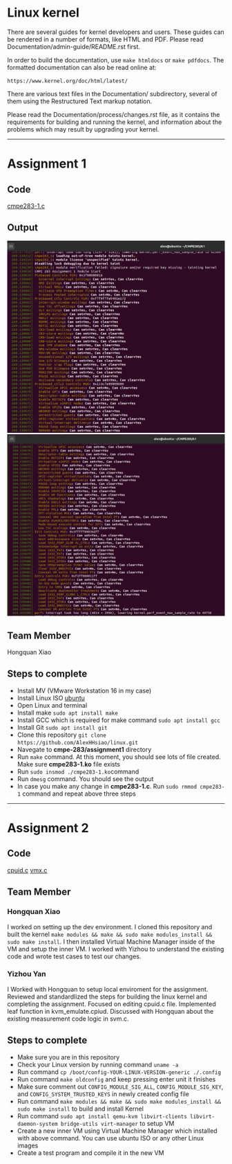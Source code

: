 Linux kernel
============

There are several guides for kernel developers and users. These guides can
be rendered in a number of formats, like HTML and PDF. Please read
Documentation/admin-guide/README.rst first.

In order to build the documentation, use ``make htmldocs`` or
``make pdfdocs``.  The formatted documentation can also be read online at:

    https://www.kernel.org/doc/html/latest/

There are various text files in the Documentation/ subdirectory,
several of them using the Restructured Text markup notation.

Please read the Documentation/process/changes.rst file, as it contains the
requirements for building and running the kernel, and information about
the problems which may result by upgrading your kernel.

---

# Assignment 1

## Code
[cmpe283-1.c](/cmpe-283/assignment1/cmpe283-1.c)

## Output
![output1](/cmpe-283/assignment1/1.png)
![output2](/cmpe-283/assignment1/2.png)

## Team Member
Hongquan Xiao

## Steps to complete
* Install MV (VMware Workstation 16 in my case)
* Install Linux ISO [ubuntu](https://ubuntu.com/download/desktop)
* Open Linux and terminal
* Install make `sudo apt install make`
* Install GCC which is required for make command `sudo apt install gcc`
* Install Git `sudo apt install git`
* Clone this repository `git clone https://github.com/AlexHHsiao/linux.git`
* Navegate to **cmpe-283/assignment1** directory
* Run `make` command. At this moment, you should see lots of file created. Make sure **cmpe283-1.ko** file exists
* Run `sudo insmod ./cmpe283-1.ko`command
* Run `dmesg` command. You should see the output
* In case you make any change in **cmpe283-1.c**. Run `sudo rmmod cmpe283-1` command and repeat above three steps

---
# Assignment 2

## Code
[cpuid.c](/arch/x86/kvm/cpuid.c)
[vmx.c](/arch/x86/kvm/vmx/vmx.c)

## Team Member
### Hongquan Xiao
I worked on setting up the dev environment. I cloned this repository and built the kernel `make modules && make && sudo make modules_install && sudo make install`. 
I then installed Virtual Machine Manager inside of the VM and setup the inner VM.
I worked with Yizhou to understand the existing code and wrote test cases to test our changes.

### Yizhou Yan
I Worked with Hongquan to setup local enviroment for the assignment. Reviewed and standardlized the steps for building the linux kernel and completing the assignment.
Focused on editing cpuid.c file. Implemented leaf function in kvm_emulate.cpiud.
Discussed with Hongquan about the existing measurement code logic in svm.c.

## Steps to complete
* Make sure you are in this repository 
* Check your Linux version by running command `uname -a`
* Run command `cp /boot/config-YOUR-LINUX-VERSION-generic ./.config`
* Run command `make oldconfig` and keep pressing enter unit it finishes
* Make sure comment out `CONFIG_MODULE_SIG_ALL`, `CONFIG_MODULE_SIG_KEY`, and `CONFIG_SYSTEM_TRUSTED_KEYS` in newly created config file
* Run command `make modules && make && sudo make modules_install && sudo make install` to build and install Kernel
* Run command `sudo apt install qemu-kvm libvirt-clients libvirt-daemon-system bridge-utils virt-manager` to setup VM
* Create a new inner VM using Virtual Machine Manager which installed with above command. You can use ubuntu ISO or any other Linux images
* Create a test program and compile it in the new VM

